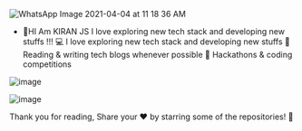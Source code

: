 ![WhatsApp Image 2021-04-04 at 11 18 36 AM](https://user-images.githubusercontent.com/59109267/113862088-a39dd400-97b0-11eb-9923-98f7731c916d.jpeg)
- 👋HI Am KIRAN JS I love exploring new tech stack and developing new stuffs !!!
💻   I love exploring new tech stack and developing new stuffs
📰   Reading & writing tech blogs whenever possible
🍕   Hackathons & coding competitions

![image](https://user-images.githubusercontent.com/59109267/113852949-c70f5180-97a5-11eb-9702-97e743d5458e.png)

![image](https://media.http://gph.is/2f95yDT)



Thank you for reading, Share your ❤️ by starring some of the repositories! 🌟
